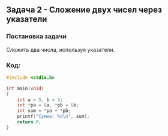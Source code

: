 ## Задача 2 - Сложение двух чисел через указатели

### Постановка задачи
Сложить два числа, используя указатели.

### Код:
```c
#include <stdio.h>

int main(void)
{
    int a = 5, b = 3;
    int *pa = &a, *pb = &b;
    int sum = *pa + *pb;
    printf("Сумма: %d\n", sum);
    return 0;
}
